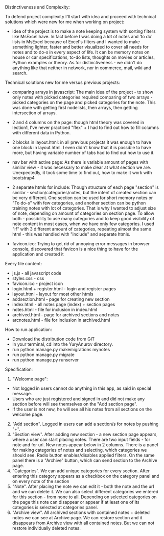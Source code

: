 Distinctiveness and Complexity: 

To defend project complexity I'll start with idea and proceed with technical solutions which were new for me when working on project: 

- idea of the project is to make a note keeping system with sorting filters like MsExcel have. In fact before I was doing a lot of notes and 'to do' lists in MsExcel because of Excel's filters and I wanted to make something lighter, faster and better visualized to cover all needs for notes and to do-s in every aspect of life. It can be memory notes on house or car specifications, to-do lists, thoughts on movies or articles, Python examples or theory. As for distinctiveness - we didn't do anything like that neither in network, nor in commerce, mail, wiki and search.  

Technical solutions new for me versus previous projects: 
- comparing arrays in javascript: The main idea of the project - to show only notes with picked categories required comparing of two arrays - picked categories on the page and picked categories for the note. This was done with getting first nodelists, then arrays, then getting intersection of arrays.  

- 2 and 4 columns on the page: though html theory was covered in lection1, I've never practiced "flex" + I had to find out how to fill columns with different data in Python. 

- 2 blocks in layout.html: in all previous projects it was enough to have one block in layout.html. I even didn't know that it is possible to have more, but having variable number of tabs had to find out how to use it.  

- nav bar with active page: As there is variable amount of pages with similar view - it was necessary to make clear at what section we are. Unexpectedly, it took some time to find out, how to make it work with bootstrap4 

- 2 separate htmls for include: Though structure of each page "section" is similar - section/categories/notes, but the intent of created section can be very different. One section can be used for short memory notes or "To do-s" with few categories, and another section can be python training notes with lot of categories. That is why I wanted to adjust size of note, depending on amount of categories on section page. To allow both - possibility to use many categories and to keep good visibility of note content in most cases, when we have only few categories. I used "if" with 3 different amount of categories, repeating almost the same html - this was handled with "include" and separate htmls. 

- favicon.ico: Trying to get rid of annoying error messages in browser console, discovered that favicon is a nice thing to have for the application and created it 


Every file content: 
- js.js - all javascript code 
- styles.css - css 
- favicon.ico - project icon 
- login.html + register.html - login and register pages 
- layout.html - layout for most other htmls 
- addsection.html - page for creating new section 
- index.html - all notes page (index) + section pages 
- notes.html - file for inclusion in index.html 
- archived.html - page for archived sections and notes 
- arcnotes.html - file for inclusion in archived.html 

How to run application: 
- Download the distribution code from GIT 
- In your terminal, cd into the YuryAnurov directory. 
- run python manage.py makemigrations mynotes 
- run python manage.py migrate 
- run python manage.py runserver 

Specification: 
1. "Welcome page":
- Not logged in users cannot do anything in this app, as said in special message.  
- Users who are just registered and signed in and did not make any section before will see themselves on the "Add section page". 
- If the user is not new, he will see all his notes from all sections on the welcome page. 
2. "Add section". Logged in users can add a section/s for notes by pushing "+".  
3. "Section view". After adding new section - a new section page appears, where a user can start placing notes. There are two input fields - for note and for url. New notes appear below in 2 columns. There is a panel for making categories of notes and selecting, which categories we should see. Radio button enables/disables applied filters. On the same panel there is a "Archive" button, which can send section to the Archive page. 
4. "Categories". We can add unique categories for every section. After entering this category appears as a checkbox on the category panel and on every note of the section 
5. "Note". After placing the note we can edit it - both the note and the url and we can delete it. We can also select different categories we entered for this section - from none to all. Depending on selected categories on the page this note can disappear or appear if at least one of its categories is selected at categories panel. 
6. "Archive view". All archived sections with contained notes + deleted notes we can see at Archive page. We can restore section and it disappears from Archive view with all contained notes. But we can not restore individually deleted notes. 